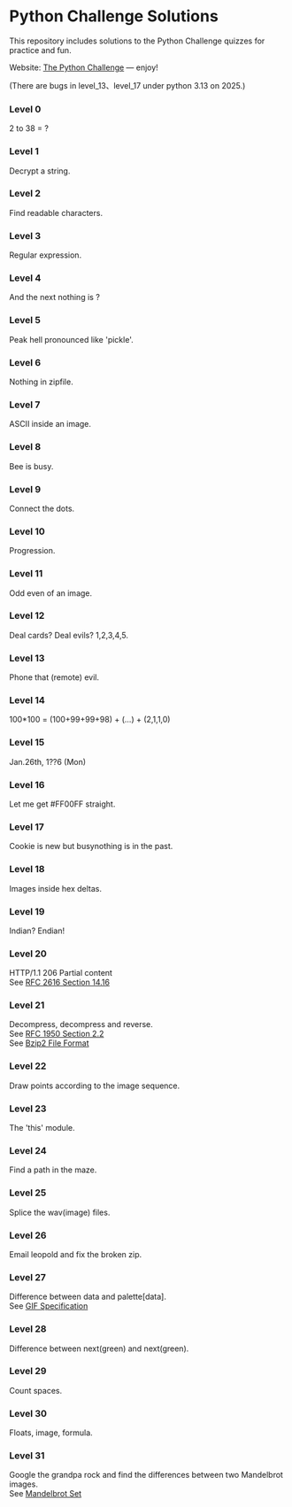 # Python Challenge Solutions

This repository includes solutions to the Python Challenge quizzes for practice and fun.

Website: [The Python Challenge](http://www.pythonchallenge.com/) — enjoy!

(There are bugs in level_13、level_17 under python 3.13 on 2025.)

### Level 0
2 to 38 = ?

### Level 1
Decrypt a string.

### Level 2
Find readable characters.

### Level 3
Regular expression.

### Level 4
And the next nothing is ?

### Level 5
Peak hell pronounced like 'pickle'.

### Level 6
Nothing in zipfile.

### Level 7
ASCII inside an image.

### Level 8
Bee is busy.

### Level 9
Connect the dots.

### Level 10
Progression.

### Level 11
Odd even of an image.

### Level 12
Deal cards? Deal evils? 1,2,3,4,5.

### Level 13
Phone that (remote) evil.

### Level 14
100*100 = (100+99+99+98) + (...) + (2,1,1,0)

### Level 15
Jan.26th, 1??6 (Mon)

### Level 16
Let me get #FF00FF straight.

### Level 17
Cookie is new but busynothing is in the past.

### Level 18
Images inside hex deltas.

### Level 19
Indian? Endian!

### Level 20
HTTP/1.1 206 Partial content  
See [RFC 2616 Section 14.16](http://tools.ietf.org/html/rfc2616#section-14.16)

### Level 21
Decompress, decompress and reverse.  
See [RFC 1950 Section 2.2](http://tools.ietf.org/html/rfc1950#section-2.2)  
See [Bzip2 File Format](http://en.wikipedia.org/wiki/Bzip2#File_format)

### Level 22
Draw points according to the image sequence.

### Level 23
The 'this' module.

### Level 24
Find a path in the maze.

### Level 25
Splice the wav(image) files.

### Level 26
Email leopold and fix the broken zip.

### Level 27
Difference between data and palette[data].  
See [GIF Specification](https://www.w3.org/Graphics/GIF/spec-gif87.txt)

### Level 28
Difference between next(green) and next(green).

### Level 29
Count spaces.

### Level 30
Floats, image, formula.

### Level 31
Google the grandpa rock and find the differences between two Mandelbrot images.  
See [Mandelbrot Set](https://en.wikipedia.org/wiki/Mandelbrot_set)

